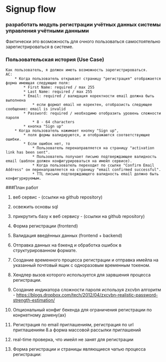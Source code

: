 # Signup flow

### разработать модуль регистрации учётных данных системы управления учётными данными
Фактически это возможность для очного пользоваться самостоятельно зарегистрироваться в системе.


### Пользовательская история (Use Case)
    Как пользователь, я должен иметь возможность зарегистрироваться.
    AC:
        * Когда пользователь открывает страницу "регистрация" отображается форма имеющая следующие поля:
            * First Name: required / max 255
            * Last Name: required / max 255
            * Email: required / валидация коректности email должна быть выполнена
                * если формат email не коректен, отобразисть следующее сообщение: email is invalid 
            * Password: required / необходимо отобразить уровень сложности пароля
                * 8 - 64 characters
            * кнопка "Sign up" 
        * Когда пользователь нажимает кнопку "Sign up", 
            * поля формы валидируются, и отображаются соответствующие ошибки. 
            * Если ошибок нет, то
                * Пользователь перенаправляется на страницу "activation link has been sent". 
                * Пользователь получает письмо подтверждающее валидность email (шаблон должен конфигурироваться на имейл сервисе).
    			* Когда пользователь переходит по ссылке "Confirm Email Address" он перенаправляется на страницу "email confirmed successful". 
    			* TTL письма подтверждающего валидность email должно быть конфигурируемым.
    			
###План работ
1. веб сервис - (ссылки на github repository)
2. освежить основы sql
3. прикрутить базу к веб сервису - (ссылки на github repository)


1. Форма регистрации (frontend)
2. Валидация введённых данных (frontend + backend)
3. Отправка данных на бэкенд и обработка ошибок в структурированном формате.
4. Создание временного процесса регистрации и отправка имейла на указанный почтовый ящик с одноразовым временным токеном.
5. Хендлер вызов которого используется для зарвшения процесса регистрации.
6. Создание индикатора сложности пароля используя zxcvbn алгоритм - https://blogs.dropbox.com/tech/2012/04/zxcvbn-realistic-password-strength-estimation/
7. Опциональный конфиг бекенда для ограничения регистрации по конркетному домену(ах)
8. Регистрация по email приглашениям, регистрация по url приглашениям
    8.a форма массовой рассылки приглашений
9. real-time проверка, что имейл не занят для регистрации
10. Форма регистрации и страницы являющиеся чатью процесса регистрации: